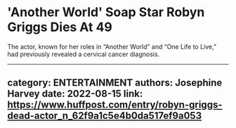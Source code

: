 # 'Another World' Soap Star Robyn Griggs Dies At 49

The actor, known for her roles in “Another World” and “One Life to Live,” had previously revealed a cervical cancer diagnosis.

---
category: ENTERTAINMENT
authors: Josephine Harvey
date: 2022-08-15
link: https://www.huffpost.com/entry/robyn-griggs-dead-actor_n_62f9a1c5e4b0da517ef9a053
---
